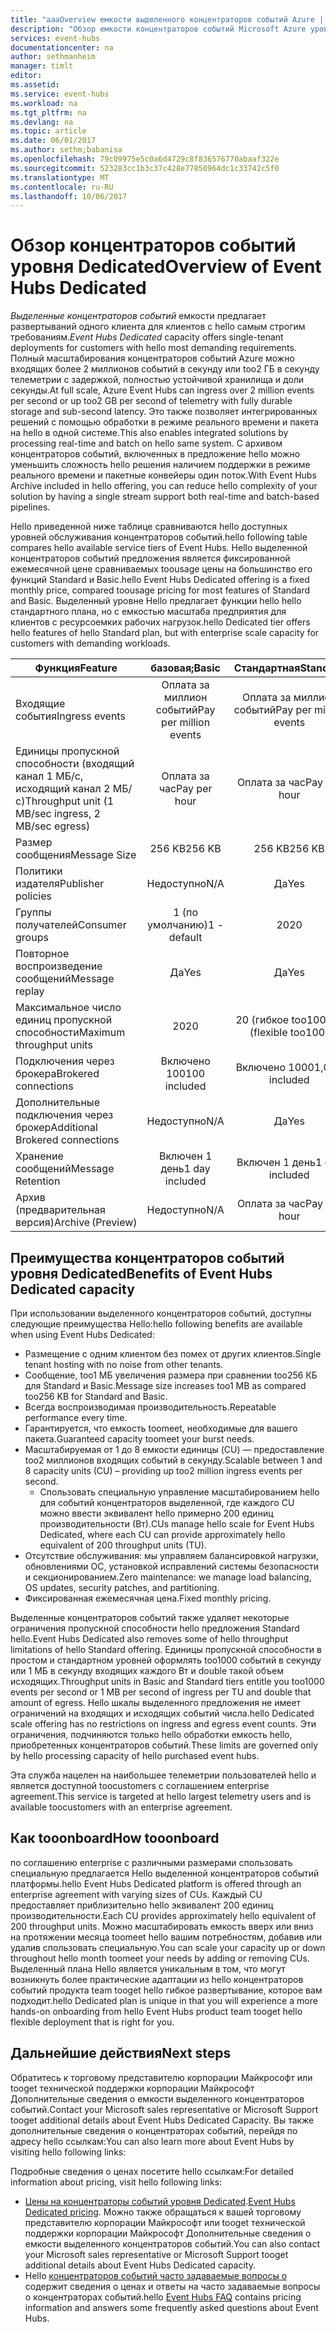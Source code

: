 ```yaml
---
title: "aaaOverview емкости выделенного концентраторов событий Azure | Документы Microsoft"
description: "Обзор емкости концентраторов событий Microsoft Azure уровня Dedicated."
services: event-hubs
documentationcenter: na
author: sethmanheim
manager: timlt
editor: 
ms.assetid: 
ms.service: event-hubs
ms.workload: na
ms.tgt_pltfrm: na
ms.devlang: na
ms.topic: article
ms.date: 06/01/2017
ms.author: sethm;babanisa
ms.openlocfilehash: 79c09975e5c0a6d4729c8f836576770abaaf322e
ms.sourcegitcommit: 523283cc1b3c37c428e77850964dc1c33742c5f0
ms.translationtype: MT
ms.contentlocale: ru-RU
ms.lasthandoff: 10/06/2017
---
```

# <a name="overview-of-event-hubs-dedicated"></a><span data-ttu-id="32757-103">Обзор концентраторов событий уровня Dedicated</span><span class="sxs-lookup"><span data-stu-id="32757-103">Overview of Event Hubs Dedicated</span></span>

<span data-ttu-id="32757-104">*Выделенные концентраторов событий* емкости предлагает развертываний одного клиента для клиентов с hello самым строгим требованиям.</span><span class="sxs-lookup"><span data-stu-id="32757-104">*Event Hubs Dedicated* capacity offers single-tenant deployments for customers with hello most demanding requirements.</span></span> <span data-ttu-id="32757-105">Полный масштабирования концентраторов событий Azure можно входящих более 2 миллионов событий в секунду или too2 ГБ в секунду телеметрии с задержкой, полностью устойчивой хранилища и доли секунды.</span><span class="sxs-lookup"><span data-stu-id="32757-105">At full scale, Azure Event Hubs can ingress over 2 million events per second or up too2 GB per second of telemetry with fully durable storage and sub-second latency.</span></span> <span data-ttu-id="32757-106">Это также позволяет интегрированных решений с помощью обработки в режиме реального времени и пакета на hello в одной системе.</span><span class="sxs-lookup"><span data-stu-id="32757-106">This also enables integrated solutions by processing real-time and batch on hello same system.</span></span> <span data-ttu-id="32757-107">С архивом концентраторов событий, включенных в предложение hello можно уменьшить сложность hello решения наличием поддержки в режиме реального времени и пакетные конвейеры один поток.</span><span class="sxs-lookup"><span data-stu-id="32757-107">With Event Hubs Archive included in hello offering, you can reduce hello complexity of your solution by having a single stream support both real-time and batch-based pipelines.</span></span>

<span data-ttu-id="32757-108">Hello приведенной ниже таблице сравниваются hello доступных уровней обслуживания концентраторов событий.</span><span class="sxs-lookup"><span data-stu-id="32757-108">hello following table compares hello available service tiers of Event Hubs.</span></span> <span data-ttu-id="32757-109">Hello выделенной концентраторов событий предложения является фиксированной ежемесячной цене сравниваемых toousage цены на большинство его функций Standard и Basic.</span><span class="sxs-lookup"><span data-stu-id="32757-109">hello Event Hubs Dedicated offering is a fixed monthly price, compared toousage pricing for most features of Standard and Basic.</span></span> <span data-ttu-id="32757-110">Выделенный уровне Hello предлагает функции hello hello стандартного плана, но с емкостью масштаба предприятия для клиентов с ресурсоемких рабочих нагрузок.</span><span class="sxs-lookup"><span data-stu-id="32757-110">hello Dedicated tier offers hello features of hello Standard plan, but with enterprise scale capacity for customers with demanding workloads.</span></span> 

| <span data-ttu-id="32757-111">Функция</span><span class="sxs-lookup"><span data-stu-id="32757-111">Feature</span></span> | <span data-ttu-id="32757-112">базовая;</span><span class="sxs-lookup"><span data-stu-id="32757-112">Basic</span></span> | <span data-ttu-id="32757-113">Стандартная</span><span class="sxs-lookup"><span data-stu-id="32757-113">Standard</span></span> | <span data-ttu-id="32757-114">Выделенные</span><span class="sxs-lookup"><span data-stu-id="32757-114">Dedicated</span></span> |
| --- |:---:|:---:|:---:|
| <span data-ttu-id="32757-115">Входящие события</span><span class="sxs-lookup"><span data-stu-id="32757-115">Ingress events</span></span> | <span data-ttu-id="32757-116">Оплата за миллион событий</span><span class="sxs-lookup"><span data-stu-id="32757-116">Pay per million events</span></span> | <span data-ttu-id="32757-117">Оплата за миллион событий</span><span class="sxs-lookup"><span data-stu-id="32757-117">Pay per million events</span></span> | <span data-ttu-id="32757-118">Включено</span><span class="sxs-lookup"><span data-stu-id="32757-118">Included</span></span> |
| <span data-ttu-id="32757-119">Единицы пропускной способности (входящий канал 1 МБ/с, исходящий канал 2 МБ/с)</span><span class="sxs-lookup"><span data-stu-id="32757-119">Throughput unit (1 MB/sec ingress, 2 MB/sec egress)</span></span> | <span data-ttu-id="32757-120">Оплата за час</span><span class="sxs-lookup"><span data-stu-id="32757-120">Pay per hour</span></span> | <span data-ttu-id="32757-121">Оплата за час</span><span class="sxs-lookup"><span data-stu-id="32757-121">Pay per hour</span></span> | <span data-ttu-id="32757-122">Включено</span><span class="sxs-lookup"><span data-stu-id="32757-122">Included</span></span> |
| <span data-ttu-id="32757-123">Размер сообщения</span><span class="sxs-lookup"><span data-stu-id="32757-123">Message Size</span></span> | <span data-ttu-id="32757-124">256 KB</span><span class="sxs-lookup"><span data-stu-id="32757-124">256 KB</span></span> | <span data-ttu-id="32757-125">256 KB</span><span class="sxs-lookup"><span data-stu-id="32757-125">256 KB</span></span> | <span data-ttu-id="32757-126">1 МБ</span><span class="sxs-lookup"><span data-stu-id="32757-126">1 MB</span></span> |
| <span data-ttu-id="32757-127">Политики издателя</span><span class="sxs-lookup"><span data-stu-id="32757-127">Publisher policies</span></span> | <span data-ttu-id="32757-128">Недоступно</span><span class="sxs-lookup"><span data-stu-id="32757-128">N/A</span></span> | <span data-ttu-id="32757-129">Да</span><span class="sxs-lookup"><span data-stu-id="32757-129">Yes</span></span> | <span data-ttu-id="32757-130">Да</span><span class="sxs-lookup"><span data-stu-id="32757-130">Yes</span></span> |     
| <span data-ttu-id="32757-131">Группы получателей</span><span class="sxs-lookup"><span data-stu-id="32757-131">Consumer groups</span></span> | <span data-ttu-id="32757-132">1 (по умолчанию)</span><span class="sxs-lookup"><span data-stu-id="32757-132">1 - default</span></span> | <span data-ttu-id="32757-133">20</span><span class="sxs-lookup"><span data-stu-id="32757-133">20</span></span> | <span data-ttu-id="32757-134">20</span><span class="sxs-lookup"><span data-stu-id="32757-134">20</span></span> |
| <span data-ttu-id="32757-135">Повторное воспроизведение сообщений</span><span class="sxs-lookup"><span data-stu-id="32757-135">Message replay</span></span> | <span data-ttu-id="32757-136">Да</span><span class="sxs-lookup"><span data-stu-id="32757-136">Yes</span></span> | <span data-ttu-id="32757-137">Да</span><span class="sxs-lookup"><span data-stu-id="32757-137">Yes</span></span> | <span data-ttu-id="32757-138">Да</span><span class="sxs-lookup"><span data-stu-id="32757-138">Yes</span></span> |
| <span data-ttu-id="32757-139">Максимальное число единиц пропускной способности</span><span class="sxs-lookup"><span data-stu-id="32757-139">Maximum throughput units</span></span> | <span data-ttu-id="32757-140">20</span><span class="sxs-lookup"><span data-stu-id="32757-140">20</span></span> | <span data-ttu-id="32757-141">20 (гибкое too100)</span><span class="sxs-lookup"><span data-stu-id="32757-141">20 (flexible too100)</span></span>  | <span data-ttu-id="32757-142">1 CU ≈ 200</span><span class="sxs-lookup"><span data-stu-id="32757-142">1 CU≈200</span></span> |
| <span data-ttu-id="32757-143">Подключения через брокера</span><span class="sxs-lookup"><span data-stu-id="32757-143">Brokered connections</span></span> | <span data-ttu-id="32757-144">Включено 100</span><span class="sxs-lookup"><span data-stu-id="32757-144">100 included</span></span> | <span data-ttu-id="32757-145">Включено 1000</span><span class="sxs-lookup"><span data-stu-id="32757-145">1,000 included</span></span> | <span data-ttu-id="32757-146">Включено 100 тыс.</span><span class="sxs-lookup"><span data-stu-id="32757-146">100 K included</span></span> |
| <span data-ttu-id="32757-147">Дополнительные подключения через брокер</span><span class="sxs-lookup"><span data-stu-id="32757-147">Additional Brokered connections</span></span> | <span data-ttu-id="32757-148">Недоступно</span><span class="sxs-lookup"><span data-stu-id="32757-148">N/A</span></span> | <span data-ttu-id="32757-149">Да</span><span class="sxs-lookup"><span data-stu-id="32757-149">Yes</span></span> | <span data-ttu-id="32757-150">Да</span><span class="sxs-lookup"><span data-stu-id="32757-150">Yes</span></span> |
| <span data-ttu-id="32757-151">Хранение сообщений</span><span class="sxs-lookup"><span data-stu-id="32757-151">Message Retention</span></span> | <span data-ttu-id="32757-152">Включен 1 день</span><span class="sxs-lookup"><span data-stu-id="32757-152">1 day included</span></span> | <span data-ttu-id="32757-153">Включен 1 день</span><span class="sxs-lookup"><span data-stu-id="32757-153">1 day included</span></span> | <span data-ttu-id="32757-154">До too7 дней включены</span><span class="sxs-lookup"><span data-stu-id="32757-154">Up too7 days included</span></span> |
| <span data-ttu-id="32757-155">Архив (предварительная версия)</span><span class="sxs-lookup"><span data-stu-id="32757-155">Archive (Preview)</span></span> | <span data-ttu-id="32757-156">Недоступно</span><span class="sxs-lookup"><span data-stu-id="32757-156">N/A</span></span>   | <span data-ttu-id="32757-157">Оплата за час</span><span class="sxs-lookup"><span data-stu-id="32757-157">Pay per hour</span></span> | <span data-ttu-id="32757-158">Включено</span><span class="sxs-lookup"><span data-stu-id="32757-158">Included</span></span> |

## <a name="benefits-of-event-hubs-dedicated-capacity"></a><span data-ttu-id="32757-159">Преимущества концентраторов событий уровня Dedicated</span><span class="sxs-lookup"><span data-stu-id="32757-159">Benefits of Event Hubs Dedicated capacity</span></span>

<span data-ttu-id="32757-160">При использовании выделенного концентраторов событий, доступны следующие преимущества Hello:</span><span class="sxs-lookup"><span data-stu-id="32757-160">hello following benefits are available when using Event Hubs Dedicated:</span></span>

* <span data-ttu-id="32757-161">Размещение с одним клиентом без помех от других клиентов.</span><span class="sxs-lookup"><span data-stu-id="32757-161">Single tenant hosting with no noise from other tenants.</span></span>
* <span data-ttu-id="32757-162">Сообщение, too1 МБ увеличения размера при сравнении too256 КБ для Standard и Basic.</span><span class="sxs-lookup"><span data-stu-id="32757-162">Message size increases too1 MB as compared too256 KB for Standard and Basic.</span></span>
* <span data-ttu-id="32757-163">Всегда воспроизводимая производительность.</span><span class="sxs-lookup"><span data-stu-id="32757-163">Repeatable performance every time.</span></span>
* <span data-ttu-id="32757-164">Гарантируется, что емкость toomeet, необходимые для вашего пакета.</span><span class="sxs-lookup"><span data-stu-id="32757-164">Guaranteed capacity toomeet your burst needs.</span></span>
* <span data-ttu-id="32757-165">Масштабируемая от 1 до 8 емкости единицы (CU) — предоставление too2 миллионов входящих событий в секунду.</span><span class="sxs-lookup"><span data-stu-id="32757-165">Scalable between 1 and 8 capacity units (CU) – providing up too2 million ingress events per second.</span></span>
  * <span data-ttu-id="32757-166">Спользовать специальную управление масштабированием hello для событий концентраторов выделенной, где каждого CU можно ввести эквивалент hello примерно 200 единиц производительности (Вт).</span><span class="sxs-lookup"><span data-stu-id="32757-166">CUs manage hello scale for Event Hubs Dedicated, where each CU can provide approximately hello equivalent of 200 throughput units (TU).</span></span>
* <span data-ttu-id="32757-167">Отсутствие обслуживания: мы управляем балансировкой нагрузки, обновлениями ОС, установкой исправлений системы безопасности и секционированием.</span><span class="sxs-lookup"><span data-stu-id="32757-167">Zero maintenance: we manage load balancing, OS updates, security patches, and partitioning.</span></span>
* <span data-ttu-id="32757-168">Фиксированная ежемесячная цена.</span><span class="sxs-lookup"><span data-stu-id="32757-168">Fixed monthly pricing.</span></span>

<span data-ttu-id="32757-169">Выделенные концентраторов событий также удаляет некоторые ограничения пропускной способности hello предложения Standard hello.</span><span class="sxs-lookup"><span data-stu-id="32757-169">Event Hubs Dedicated also removes some of hello throughput limitations of hello Standard offering.</span></span> <span data-ttu-id="32757-170">Единицы пропускной способности в простом и стандартном уровней оформлять too1000 событий в секунду или 1 МБ в секунду входящих каждого Вт и double такой объем исходящих.</span><span class="sxs-lookup"><span data-stu-id="32757-170">Throughput units in Basic and Standard tiers entitle you too1000 events per second or 1 MB per second of ingress per TU and double that amount of egress.</span></span> <span data-ttu-id="32757-171">Hello шкалы выделенного предложения не имеет ограничений на входящих и исходящих событий числа.</span><span class="sxs-lookup"><span data-stu-id="32757-171">hello Dedicated scale offering has no restrictions on ingress and egress event counts.</span></span> <span data-ttu-id="32757-172">Эти ограничения, подчиняются только hello обработки емкость hello, приобретенных концентраторов событий.</span><span class="sxs-lookup"><span data-stu-id="32757-172">These limits are governed only by hello processing capacity of hello purchased event hubs.</span></span>

<span data-ttu-id="32757-173">Эта служба нацелен на наибольшее телеметрии пользователей hello и является доступной toocustomers с соглашением enterprise agreement.</span><span class="sxs-lookup"><span data-stu-id="32757-173">This service is targeted at hello largest telemetry users and is available toocustomers with an enterprise agreement.</span></span>

## <a name="how-tooonboard"></a><span data-ttu-id="32757-174">Как tooonboard</span><span class="sxs-lookup"><span data-stu-id="32757-174">How tooonboard</span></span>

<span data-ttu-id="32757-175">по соглашению enterprise с различными размерами спользовать специальную предлагается Hello выделенной концентраторов событий платформы.</span><span class="sxs-lookup"><span data-stu-id="32757-175">hello Event Hubs Dedicated platform is offered through an enterprise agreement with varying sizes of CUs.</span></span> <span data-ttu-id="32757-176">Каждый CU предоставляет приблизительно hello эквивалент 200 единиц производительности.</span><span class="sxs-lookup"><span data-stu-id="32757-176">Each CU provides approximately hello equivalent of 200 throughput units.</span></span> <span data-ttu-id="32757-177">Можно масштабировать емкость вверх или вниз на протяжении месяца toomeet hello вашим потребностям, добавив или удалив спользовать специальную.</span><span class="sxs-lookup"><span data-stu-id="32757-177">You can scale your capacity up or down throughout hello month toomeet your needs by adding or removing CUs.</span></span> <span data-ttu-id="32757-178">Выделенный плана Hello является уникальным в том, что могут возникнуть более практические адаптации из hello концентраторов событий продукта team tooget hello гибкое развертывание, которое вам подходит.</span><span class="sxs-lookup"><span data-stu-id="32757-178">hello Dedicated plan is unique in that you will experience a more hands-on onboarding from hello Event Hubs product team tooget hello flexible deployment that is right for you.</span></span> 

## <a name="next-steps"></a><span data-ttu-id="32757-179">Дальнейшие действия</span><span class="sxs-lookup"><span data-stu-id="32757-179">Next steps</span></span>
<span data-ttu-id="32757-180">Обратитесь к торговому представителю корпорации Майкрософт или tooget технической поддержки корпорации Майкрософт Дополнительные сведения о емкости выделенного концентраторов событий.</span><span class="sxs-lookup"><span data-stu-id="32757-180">Contact your Microsoft sales representative or Microsoft Support tooget additional details about Event Hubs Dedicated Capacity.</span></span> <span data-ttu-id="32757-181">Вы также дополнительные сведения о концентраторах событий, перейдя по адресу hello ссылкам:</span><span class="sxs-lookup"><span data-stu-id="32757-181">You can also learn more about Event Hubs by visiting hello following links:</span></span>

<span data-ttu-id="32757-182">Подробные сведения о ценах посетите hello ссылкам:</span><span class="sxs-lookup"><span data-stu-id="32757-182">For detailed information about pricing, visit hello following links:</span></span>

- <span data-ttu-id="32757-183">[Цены на концентраторы событий уровня Dedicated](https://azure.microsoft.com/pricing/details/event-hubs/).</span><span class="sxs-lookup"><span data-stu-id="32757-183">[Event Hubs Dedicated pricing](https://azure.microsoft.com/pricing/details/event-hubs/).</span></span> <span data-ttu-id="32757-184">Можно также обращаться к вашей торговому представителю корпорации Майкрософт или tooget технической поддержки корпорации Майкрософт Дополнительные сведения о емкости выделенного концентраторов событий.</span><span class="sxs-lookup"><span data-stu-id="32757-184">You can also contact your Microsoft sales representative or Microsoft Support tooget additional details about Event Hubs Dedicated capacity.</span></span>
- <span data-ttu-id="32757-185">Hello [концентраторов событий часто задаваемые вопросы о](event-hubs-faq.md) содержит сведения о ценах и ответы на часто задаваемые вопросы о концентраторах событий.</span><span class="sxs-lookup"><span data-stu-id="32757-185">hello [Event Hubs FAQ](event-hubs-faq.md) contains pricing information and answers some frequently asked questions about Event Hubs.</span></span> 
